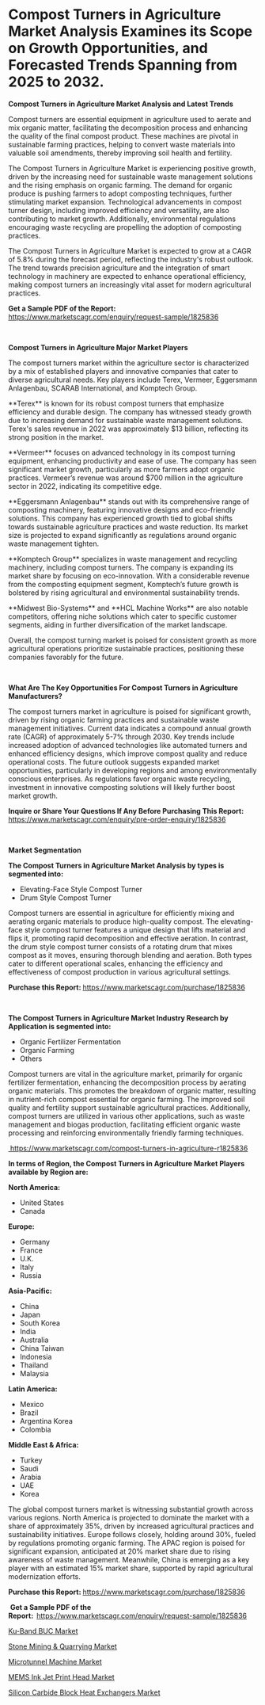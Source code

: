 <p><h1>Compost Turners in Agriculture Market Analysis Examines its Scope on Growth Opportunities, and Forecasted Trends Spanning from 2025 to 2032.</h1></p><p><strong>Compost Turners in Agriculture Market Analysis and Latest Trends</strong></p>
<p><p>Compost turners are essential equipment in agriculture used to aerate and mix organic matter, facilitating the decomposition process and enhancing the quality of the final compost product. These machines are pivotal in sustainable farming practices, helping to convert waste materials into valuable soil amendments, thereby improving soil health and fertility. </p><p>The Compost Turners in Agriculture Market is experiencing positive growth, driven by the increasing need for sustainable waste management solutions and the rising emphasis on organic farming. The demand for organic produce is pushing farmers to adopt composting techniques, further stimulating market expansion. Technological advancements in compost turner design, including improved efficiency and versatility, are also contributing to market growth. Additionally, environmental regulations encouraging waste recycling are propelling the adoption of composting practices. </p><p>The Compost Turners in Agriculture Market is expected to grow at a CAGR of 5.8% during the forecast period, reflecting the industry's robust outlook. The trend towards precision agriculture and the integration of smart technology in machinery are expected to enhance operational efficiency, making compost turners an increasingly vital asset for modern agricultural practices.</p></p>
<p><strong>Get a Sample PDF of the Report:&nbsp;</strong> <a href="https://www.marketscagr.com/enquiry/request-sample/1825836?utm_campaign=2116&utm_medium=2&utm_source=Github&utm_content=ia&utm_term=12042025&utm_id=compost-turners-in-agriculture">https://www.marketscagr.com/enquiry/request-sample/1825836</a></p>
<p>&nbsp;</p>
<p><strong>Compost Turners in Agriculture Major Market Players</strong></p>
<p><p>The compost turners market within the agriculture sector is characterized by a mix of established players and innovative companies that cater to diverse agricultural needs. Key players include Terex, Vermeer, Eggersmann Anlagenbau, SCARAB International, and Komptech Group.</p><p>**Terex** is known for its robust compost turners that emphasize efficiency and durable design. The company has witnessed steady growth due to increasing demand for sustainable waste management solutions. Terex's sales revenue in 2022 was approximately $13 billion, reflecting its strong position in the market.</p><p>**Vermeer** focuses on advanced technology in its compost turning equipment, enhancing productivity and ease of use. The company has seen significant market growth, particularly as more farmers adopt organic practices. Vermeer’s revenue was around $700 million in the agriculture sector in 2022, indicating its competitive edge.</p><p>**Eggersmann Anlagenbau** stands out with its comprehensive range of composting machinery, featuring innovative designs and eco-friendly solutions. This company has experienced growth tied to global shifts towards sustainable agriculture practices and waste reduction. Its market size is projected to expand significantly as regulations around organic waste management tighten.</p><p>**Komptech Group** specializes in waste management and recycling machinery, including compost turners. The company is expanding its market share by focusing on eco-innovation. With a considerable revenue from the composting equipment segment, Komptech’s future growth is bolstered by rising agricultural and environmental sustainability trends.</p><p>**Midwest Bio-Systems** and **HCL Machine Works** are also notable competitors, offering niche solutions which cater to specific customer segments, aiding in further diversification of the market landscape.</p><p>Overall, the compost turning market is poised for consistent growth as more agricultural operations prioritize sustainable practices, positioning these companies favorably for the future.</p></p>
<p>&nbsp;</p>
<p><strong>What Are The Key Opportunities For Compost Turners in Agriculture Manufacturers?</strong></p>
<p><p>The compost turners market in agriculture is poised for significant growth, driven by rising organic farming practices and sustainable waste management initiatives. Current data indicates a compound annual growth rate (CAGR) of approximately 5-7% through 2030. Key trends include increased adoption of advanced technologies like automated turners and enhanced efficiency designs, which improve compost quality and reduce operational costs. The future outlook suggests expanded market opportunities, particularly in developing regions and among environmentally conscious enterprises. As regulations favor organic waste recycling, investment in innovative composting solutions will likely further boost market growth.</p></p>
<p><strong>Inquire or Share Your Questions If Any Before Purchasing This Report:</strong> <a href="https://www.marketscagr.com/enquiry/pre-order-enquiry/1825836?utm_campaign=2116&utm_medium=2&utm_source=Github&utm_content=ia&utm_term=12042025&utm_id=compost-turners-in-agriculture">https://www.marketscagr.com/enquiry/pre-order-enquiry/1825836</a></p>
<p>&nbsp;</p>
<p><strong>Market Segmentation</strong></p>
<p><strong>The Compost Turners in Agriculture Market Analysis by types is segmented into:</strong></p>
<p><ul><li>Elevating-Face Style Compost Turner</li><li>Drum Style Compost Turner</li></ul></p>
<p><p>Compost turners are essential in agriculture for efficiently mixing and aerating organic materials to produce high-quality compost. The elevating-face style compost turner features a unique design that lifts material and flips it, promoting rapid decomposition and effective aeration. In contrast, the drum style compost turner consists of a rotating drum that mixes compost as it moves, ensuring thorough blending and aeration. Both types cater to different operational scales, enhancing the efficiency and effectiveness of compost production in various agricultural settings.</p></p>
<p><strong>Purchase this Report:&nbsp;</strong><a href="https://www.marketscagr.com/purchase/1825836?utm_campaign=2116&utm_medium=2&utm_source=Github&utm_content=ia&utm_term=12042025&utm_id=compost-turners-in-agriculture">https://www.marketscagr.com/purchase/1825836</a></p>
<p>&nbsp;</p>
<p><strong>The Compost Turners in Agriculture Market Industry Research by Application is segmented into:</strong></p>
<p><ul><li>Organic Fertilizer Fermentation</li><li>Organic Farming</li><li>Others</li></ul></p>
<p><p>Compost turners are vital in the agriculture market, primarily for organic fertilizer fermentation, enhancing the decomposition process by aerating organic materials. This promotes the breakdown of organic matter, resulting in nutrient-rich compost essential for organic farming. The improved soil quality and fertility support sustainable agricultural practices. Additionally, compost turners are utilized in various other applications, such as waste management and biogas production, facilitating efficient organic waste processing and reinforcing environmentally friendly farming techniques.</p></p>
<p><a href="https://www.marketscagr.com/compost-turners-in-agriculture-r1825836?utm_campaign=2116&utm_medium=2&utm_source=Github&utm_content=ia&utm_term=12042025&utm_id=compost-turners-in-agriculture">&nbsp;https://www.marketscagr.com/compost-turners-in-agriculture-r1825836</a></p>
<p><strong>In terms of Region, the Compost Turners in Agriculture Market Players available by Region are:</strong></p>
<p>
    <p> <strong> North America: </strong>
        <ul>
            <li>United States</li>
            <li>Canada</li>
        </ul>
        </p> 
    <p> <strong> Europe: </strong>
        <ul>
            <li>Germany</li>
            <li>France</li>
            <li>U.K.</li>
            <li>Italy</li>
            <li>Russia</li>
        </ul>
        </p> 
    <p> <strong> Asia-Pacific: </strong>
        <ul>
            <li>China</li>
            <li>Japan</li>
            <li>South Korea</li>
            <li>India</li>
            <li>Australia</li>
            <li>China Taiwan</li>
            <li>Indonesia</li>
            <li>Thailand</li>
            <li>Malaysia</li>
        </ul>
        </p> 
    <p> <strong> Latin America: </strong>
        <ul>
            <li>Mexico</li>
            <li>Brazil</li>
            <li>Argentina Korea</li>
            <li>Colombia</li>
        </ul>
        </p> 
    <p> <strong> Middle East & Africa: </strong>
        <ul>
            <li>Turkey</li>
            <li>Saudi</li>
            <li>Arabia</li>
            <li>UAE</li>
            <li>Korea</li>
        </ul>
    </p>
    </p>
<p><p>The global compost turners market is witnessing substantial growth across various regions. North America is projected to dominate the market with a share of approximately 35%, driven by increased agricultural practices and sustainability initiatives. Europe follows closely, holding around 30%, fueled by regulations promoting organic farming. The APAC region is poised for significant expansion, anticipated at 20% market share due to rising awareness of waste management. Meanwhile, China is emerging as a key player with an estimated 15% market share, supported by rapid agricultural modernization efforts.</p></p>
<p><strong>Purchase this Report: </strong><a href="https://www.marketscagr.com/purchase/1825836?utm_campaign=2116&utm_medium=2&utm_source=Github&utm_content=ia&utm_term=12042025&utm_id=compost-turners-in-agriculture">https://www.marketscagr.com/purchase/1825836</a></p>
<p>&nbsp;<strong>Get a Sample PDF of the Report:&nbsp;&nbsp;</strong><a href="https://www.marketscagr.com/enquiry/request-sample/1825836?utm_campaign=2116&utm_medium=2&utm_source=Github&utm_content=ia&utm_term=12042025&utm_id=compost-turners-in-agriculture">https://www.marketscagr.com/enquiry/request-sample/1825836</a></p>
<p><strong></strong></p>
<p><p><a href="https://github.com/gilerzelko7a/Market-Research-Report-List-1/blob/main/ku-band-buc-market.md?utm_campaign=2116&utm_medium=2&utm_source=Github&utm_content=ia&utm_term=12042025&utm_id=compost-turners-in-agriculture">Ku-Band BUC Market</a></p><p><a href="https://github.com/nwokechock6s/Market-Research-Report-List-1/blob/main/stone-mining-quarrying-market.md?utm_campaign=2116&utm_medium=2&utm_source=Github&utm_content=ia&utm_term=12042025&utm_id=compost-turners-in-agriculture">Stone Mining & Quarrying Market</a></p><p><a href="https://github.com/ummulmzu/Market-Research-Report-List-1/blob/main/microtunnel-machine-market.md?utm_campaign=2116&utm_medium=2&utm_source=Github&utm_content=ia&utm_term=12042025&utm_id=compost-turners-in-agriculture">Microtunnel Machine Market</a></p><p><a href="https://github.com/kecixayaab/Market-Research-Report-List-1/blob/main/mems-ink-jet-print-head-market.md?utm_campaign=2116&utm_medium=2&utm_source=Github&utm_content=ia&utm_term=12042025&utm_id=compost-turners-in-agriculture">MEMS Ink Jet Print Head Market</a></p><p><a href="https://github.com/saribuissawi/Market-Research-Report-List-1/blob/main/silicon-carbide-block-heat-exchangers-market.md?utm_campaign=2116&utm_medium=2&utm_source=Github&utm_content=ia&utm_term=12042025&utm_id=compost-turners-in-agriculture">Silicon Carbide Block Heat Exchangers Market</a></p></p>